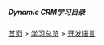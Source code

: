 ##### Dynamic CRM学习目录




[首页](../../../README.md) > [学习总览](../../../introduction/studyCatalogList.md) > [开发语言](../developmentLanguage.md)
